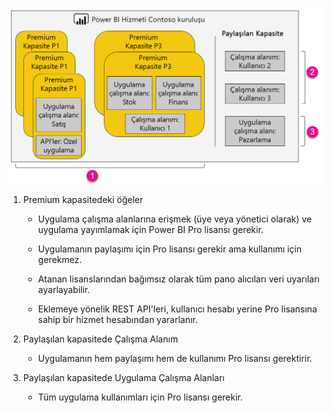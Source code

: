 ![](media/powerbi-premium-illustration/premium-chart.png "Power BI Premium'a ilişkin çizim")

1. Premium kapasitedeki öğeler
   
   * Uygulama çalışma alanlarına erişmek (üye veya yönetici olarak) ve uygulama yayımlamak için Power BI Pro lisansı gerekir.

   * Uygulamanın paylaşımı için Pro lisansı gerekir ama kullanımı için gerekmez.

   * Atanan lisanslarından bağımsız olarak tüm pano alıcıları veri uyarıları ayarlayabilir.

   * Eklemeye yönelik REST API'leri, kullanıcı hesabı yerine Pro lisansına sahip bir hizmet hesabından yararlanır.

2. Paylaşılan kapasitede Çalışma Alanım
   
   * Uygulamanın hem paylaşımı hem de kullanımı Pro lisansı gerektirir.

3. Paylaşılan kapasitede Uygulama Çalışma Alanları
   
   * Tüm uygulama kullanımları için Pro lisansı gerekir.

